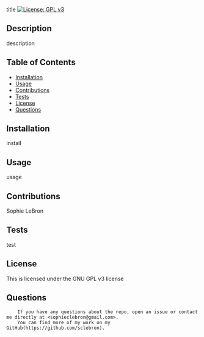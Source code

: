 
  title
  [![License: GPL v3](https://img.shields.io/badge/License-GPL%20v3-blue.svg)](http://www.gnu.org/licenses/gpl-3.0)
  ## Description
  description
  ## Table of Contents
  - [Installation](#installation)
  - [Usage](#usage)
  - [Contributions](#contributions)
  - [Tests](#tests)
  - [License](#license)
  - [Questions](#questions)
  ## Installation
  install
  ## Usage
  usage
  ## Contributions
  Sophie LeBron
  ## Tests
  test
  ## License
  This is licensed under the GNU GPL v3 license
  ## Questions
		If you have any questions about the repo, open an issue or contact me directly at <sophieclebron@gmail.com>.
		You can find more of my work on my GitHub(https://github.com/sclebron).